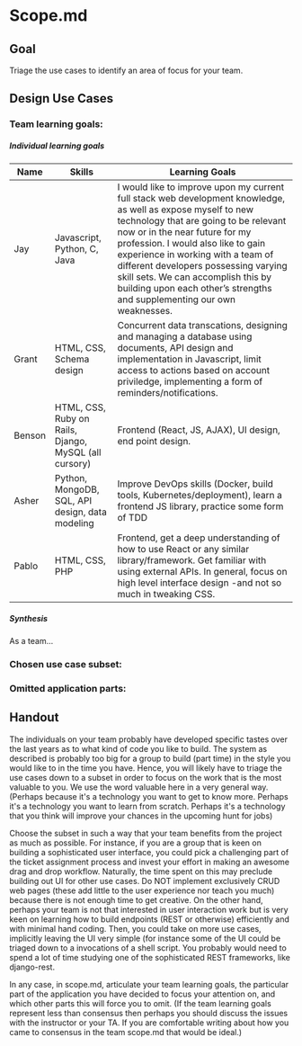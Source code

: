 # Scope.md

## Goal
Triage the use cases to identify an area of focus for your team.

## Design Use Cases

### Team learning goals:
##### Individual learning goals
| Name | Skills | Learning Goals |
| --- | --- | --- |
| Jay | Javascript, Python, C, Java | I would like to improve upon my current full stack web development knowledge, as well as expose myself to new technology that are going to be relevant now or in the near future for my profession. I would also like to gain experience in working with a team of different developers possessing varying skill sets. We can accomplish this by building upon each other’s strengths and supplementing our own weaknesses. |
| Grant | HTML, CSS, Schema design | Concurrent data transcations, designing and managing a database using documents, API design and implementation in Javascript, limit access to actions based on account priviledge, implementing a form of reminders/notifications. |
| Benson | HTML, CSS, Ruby on Rails, Django, MySQL (all cursory) | Frontend (React, JS, AJAX), UI design, end point design. |
| Asher | Python, MongoDB, SQL, API design, data modeling | Improve DevOps skills (Docker, build tools, Kubernetes/deployment), learn a frontend JS library, practice some form of TDD |
| Pablo | HTML, CSS, PHP | Frontend, get a deep understanding of how to use React or any similar library/framework. Get familiar with using external APIs. In general, focus on high level interface design -and not so much in tweaking CSS. |

##### Synthesis
As a team...

### Chosen use case subset:

### Omitted application parts:

## Handout

The individuals on your team probably have developed specific tastes over the last years as to what kind of code you like to build. The system as described is probably too big for a group to build (part time) in the style you would like to in the time you have. Hence, you will likely have to triage the use cases down to a subset in order to focus on the work that is the most valuable to you. We use the word valuable here in a very general way. (Perhaps because it's a technology you want to get to know more. Perhaps it's a technology you want to learn from scratch. Perhaps it's a technology that you think will improve your chances in the upcoming hunt for jobs)

Choose the subset in such a way that your team benefits from the project as much as possible. For instance, if you are a group that is keen on building a sophisticated user interface, you could pick a challenging part of the ticket assignment process and invest your effort in making an awesome drag and drop workflow. Naturally, the time spent on this may preclude building out UI for other use cases.  Do NOT implement exclusively CRUD web pages (these add little to the user experience nor teach you much) because there is not enough time to get creative. 
On the other hand, perhaps your team is not that interested in user interaction work but is very keen on learning how to build endpoints (REST or otherwise) efficiently and with minimal hand coding. Then, you could take on more use cases, implicitly leaving the UI very simple (for instance some of the UI could be triaged down to a invocations of a shell script. You probably would need to spend a lot of time studying one of the sophisticated REST frameworks, like django-rest.

In any case, in scope.md,  articulate  your team learning goals, the particular part of the application you have decided to focus your attention on, and which other parts this will force you to omit. (If the team learning goals represent less than consensus then perhaps you should discuss the issues with the instructor or your TA. If you are comfortable writing about how you came to consensus in the team scope.md that would be ideal.)
